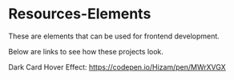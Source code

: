 # Resources-Elements

These are elements that can be used for frontend development. 

Below are links to see how these projects look.

Dark Card Hover Effect:  https://codepen.io/Hizam/pen/MWrXVGX

